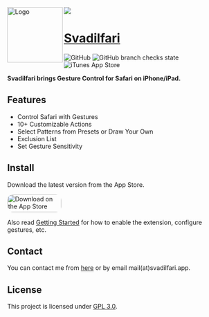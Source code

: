 <img src="https://i.imgur.com/gLhW2kJ.png" />

<img width="128px" src="https://www.svadilfari.app/lp/img/icon.svg" alt="Logo" align="left" />


# [Svadilfari](https://www.svadilfari.app)

<p align="left">
<img alt="GitHub" src="https://img.shields.io/github/license/shumbo/Svadilfari">
<img alt="GitHub branch checks state" src="https://img.shields.io/github/checks-status/shumbo/Svadilfari/main">
<img alt="iTunes App Store" src="https://img.shields.io/itunes/v/1586432379">
</p>


**Svadilfari brings Gesture Control for Safari on iPhone/iPad.**

## Features

- Control Safari with Gestures
- 10+ Customizable Actions
- Select Patterns from Presets or Draw Your Own
- Exclusion List
- Set Gesture Sensitivity

## Install

Download the latest version from the App Store.

<a href="https://apps.apple.com/us/app/svadilfari/id1586432379?itsct=apps_box_badge&amp;itscg=30200" style="display: inline-block; overflow: hidden; border-radius: 13px; width: 125px; height: 42px;"><img src="https://tools.applemediaservices.com/api/badges/download-on-the-app-store/black/en-us?size=250x83&amp;releaseDate=1632096000&h=c1b7a961cd4d624bc76116e140473847" alt="Download on the App Store" style="border-radius: 13px; width: 125px; height: 41px;"></a>

Also read [Getting Started](https://www.svadilfari.app/docs/getting-started) for how to enable the extension, configure gestures, etc.

## Contact

You can contact me from [here](https://www.svadilfari.app/contact/) or by email mail(at)svadilfari.app.

## License

This project is licensed under [GPL 3.0](./LICENSE).
